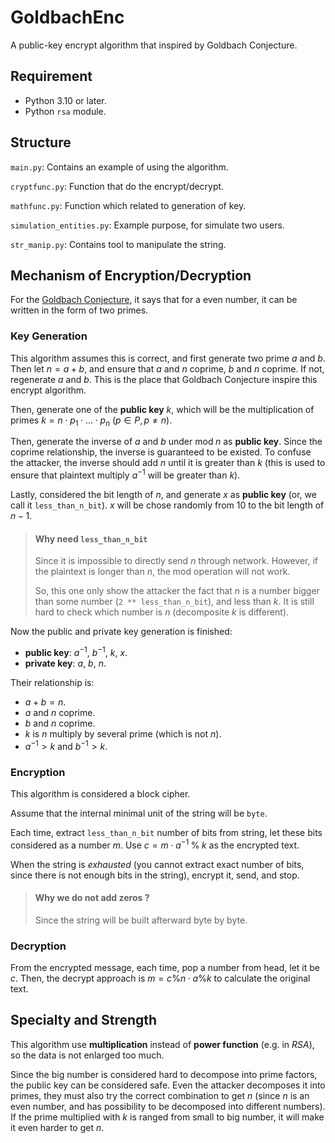 GoldbachEnc
====

A public-key encrypt algorithm that inspired by Goldbach Conjecture.

Requirement
----

* Python 3.10 or later.
* Python `rsa` module.

Structure
----

`main.py`: Contains an example of using the algorithm.

`cryptfunc.py`: Function that do the encrypt/decrypt.

`mathfunc.py`: Function which related to generation of key.

`simulation_entities.py`: Example purpose, for simulate two users.

`str_manip.py`: Contains tool to manipulate the string.

Mechanism of Encryption/Decryption
----

For the [Goldbach Conjecture](https://en.wikipedia.org/wiki/Goldbach%27s_conjecture),
it says that for a even number, it can be written in the form of two primes.

### Key Generation

This algorithm assumes this is correct, and first generate two prime $a$ and $b$.
Then let $n = a + b$, and ensure that $a$ and $n$ coprime, $b$ and $n$ coprime.
If not, regenerate $a$ and $b$.
This is the place that Goldbach Conjecture inspire this encrypt algorithm.

Then, generate one of the **public key** $k$, which will be the multiplication of primes
$k = n \cdot p_1 \cdot ... \cdot p_n \ (p\in P, p \ne n)$.

Then, generate the inverse of $a$ and $b$ under $\mathrm{mod} \; n$ as **public key**.
Since the coprime relationship, the inverse is guaranteed to be existed.
To confuse the attacker, the inverse should add $n$ until it is greater than $k$
(this is used to ensure that plaintext multiply $a^{-1}$ will be greater than $k$).

Lastly, considered the bit length of $n$, and generate $x$ as **public key**
(or, we call it `less_than_n_bit`). $x$ will be chose randomly from $10$ to the
bit length of $n - 1$.

> #### Why need `less_than_n_bit`
>
> Since it is impossible to directly send $n$ through network.
> However, if the plaintext is longer than $n$, the mod operation will not work.
>
> So, this one only show the attacker the fact that $n$ is a number bigger than
> some number (`2 ** less_than_n_bit`), and less than $k$.
> It is still hard to check which number is $n$ (decomposite $k$ is different).

Now the public and private key generation is finished:

* **public key**: $a^{-1}$, $b^{-1}$, $k$, $x$.
* **private key**: $a$, $b$, $n$.

Their relationship is:

* $a+b=n$.
* $a$ and $n$ coprime.
* $b$ and $n$ coprime.
* $k$ is $n$ multiply by several prime (which is not $n$).
* $a^{-1} > k$ and $b^{-1} > k$.

### Encryption

This algorithm is considered a block cipher.

Assume that the internal minimal unit of the string will be `byte`.

Each time, extract `less_than_n_bit` number of bits from string,
let these bits considered as a number $m$.
Use $c = m \cdot a^{-1} \; \% \; k$ as the encrypted text.

When the string is *exhausted* (you cannot extract exact number of bits,
since there is not enough bits in the string), encrypt it, send, and stop.

> #### Why we do not add zeros ?
>
> Since the string will be built afterward byte by byte.


### Decryption

From the encrypted message, each time, pop a number from head, let it be $c$.
Then, the decrypt approach is $m = c \% n \cdot a \% k$
to calculate the original text.


Specialty and Strength
----

This algorithm use **multiplication** instead of **power function** (e.g. in *RSA*),
so the data is not enlarged too much.

Since the big number is considered hard to decompose into prime factors,
the public key can be considered safe.
Even the attacker decomposes it into primes,
they must also try the correct combination to get $n$
(since $n$ is an even number, and has possibility to be decomposed into different numbers).
If the prime multiplied with $k$ is ranged from small to big number,
it will make it even harder to get $n$.